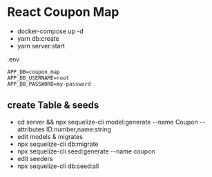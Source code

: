 # React Coupon Map

- docker-compose up -d
- yarn db:create
- yarn server:start

.env

```
APP_DB=coupon_map
APP_DB_USERNAME=root
APP_DB_PASSWORD=my-password
```

## create Table & seeds

- cd server && npx sequelize-cli model:generate --name Coupon --attributes ID:number,name:string
- edit models & migrates
- npx sequelize-cli db:migrate
- npx sequelize-cli seed:generate --name coupon
- edit seeders
- npx sequelize-cli db:seed:all
